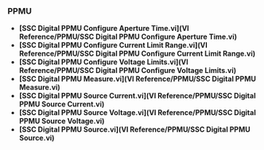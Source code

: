 ### PPMU
- **[SSC Digital PPMU Configure Aperture Time.vi](VI Reference/PPMU/SSC Digital PPMU Configure Aperture Time.vi)**
- **[SSC Digital PPMU Configure Current Limit Range.vi](VI Reference/PPMU/SSC Digital PPMU Configure Current Limit Range.vi)**
- **[SSC Digital PPMU Configure Voltage Limits.vi](VI Reference/PPMU/SSC Digital PPMU Configure Voltage Limits.vi)**
- **[SSC Digital PPMU Measure.vi](VI Reference/PPMU/SSC Digital PPMU Measure.vi)**
- **[SSC Digital PPMU Source Current.vi](VI Reference/PPMU/SSC Digital PPMU Source Current.vi)**
- **[SSC Digital PPMU Source Voltage.vi](VI Reference/PPMU/SSC Digital PPMU Source Voltage.vi)**
- **[SSC Digital PPMU Source.vi](VI Reference/PPMU/SSC Digital PPMU Source.vi)**
